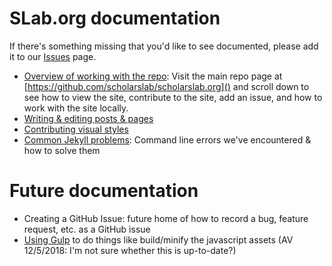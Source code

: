 # SLab.org documentation
If there's something missing that you'd like to see documented, please add it to our [Issues](https://github.com/scholarslab/scholarslab.org/issues) page.

* [Overview of working with the repo](https://github.com/scholarslab/scholarslab.org): Visit the main repo page at [https://github.com/scholarslab/scholarslab.org]() and scroll down to see how to view the site, contribute to the site, add an issue, and how to work with the site locally. 
* [Writing & editing posts & pages](authoring-and-editing.md)  
* [Contributing visual styles](css-submission.md)  
* [Common Jekyll problems](common-jekyll-problems.md): Command line errors we've encountered & how to solve them  

# Future documentation
* Creating a GitHub Issue: future home of how to record a bug, feature request, etc. as a GitHub issue  
* [Using Gulp](gulp-setup.md) to do things like build/minify the javascript assets (AV 12/5/2018: I'm not sure whether this is up-to-date?)
